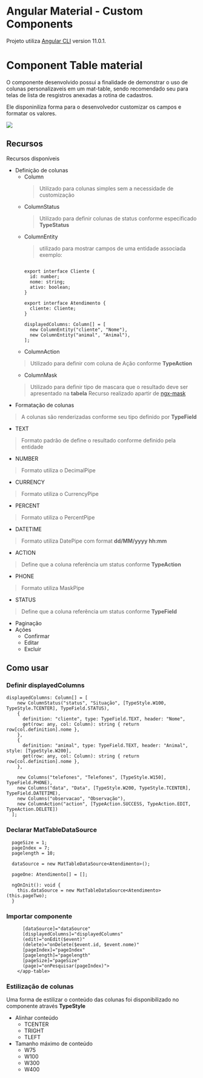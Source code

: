 # Angular Material - Custom Components

Projeto utiliza [Angular CLI](https://github.com/angular/angular-cli) version 11.0.1.

# Component Table material

O componente desenvolvido possui a finalidade de demonstrar o uso de colunas personalizaveis em um mat-table, sendo recomendado seu para telas de lista de resgistros anexadas a rotina de cadastros.

Ele disponiniliza forma para o desenvolvedor customizar os campos e formatar os valores.

![](mat-table-example.gif)

## Recursos

Recursos disponíveis

* Definição de colunas
  * Column
    > Utilizado para colunas simples sem a necessidade de customização
  * ColumnStatus
    > Utilizado para definir colunas de status conforme especificado **TypeStatus**
  * ColumnEntity
    > utilizado para mostrar campos de uma entidade associada  exemplo:
    ```
    
    export interface Cliente {
      id: number;
      nome: string;
      ativo: boolean;
    }
    
    export interface Atendimento {
      cliente: Cliente;
    }        
    
    displayedColumns: Column[] = [
      new ColumnEntity("cliente", "Nome"),
      new ColumnEntity("animal", "Animal"),
    ];
    
    ```
  * ColumnAction
  > Utilizado para definir com coluna de Ação conforme **TypeAction**
  * ColumnMask
  > Utilizado para definir tipo de mascara que o resultado deve ser apresentado na **tabela**
  > Recurso realizado apartir de [ngx-mask](https://www.npmjs.com/package/ngx-mask)
* Formatação de colunas 
> A colunas são renderizadas conforme seu tipo definido por **TypeField**
* TEXT
> Formato padrão de define o resultado conforme definido pela entidade
* NUMBER
> Formato utiliza o DecimalPipe
* CURRENCY
> Formato utiliza o CurrencyPipe
* PERCENT
> Formato utiliza o PercentPipe
* DATETIME
>  Formato utiliza DatePipe com format **dd/MM/yyyy hh:mm**
* ACTION
> Define que a coluna referência um status conforme **TypeAction**
* PHONE
> Formato utiliza MaskPipe
* STATUS
> Define que a coluna referência um status conforme **TypeField**
  
* Paginação
* Ações
  * Confirmar
  * Editar
  * Excluir

## Como usar
### Definir displayedColumns
```
displayedColumns: Column[] = [
    new ColumnStatus("status", "Situação", [TypeStyle.W100, TypeStyle.TCENTER], TypeField.STATUS),
    {
      definition: "cliente", type: TypeField.TEXT, header: "Nome",
      get(row: any, col: Column): string { return row[col.definition].nome },
    },
    {
      definition: "animal", type: TypeField.TEXT, header: "Animal", style: [TypeStyle.W200],
      get(row: any, col: Column): string { return row[col.definition].nome },
    },

    new Columns("telefones", "Telefones", [TypeStyle.W150], TypeField.PHONE),
    new Columns("data", "Data", [TypeStyle.W200, TypeStyle.TCENTER], TypeField.DATETIME),
    new Columns("observacao", "Observação"),
    new ColumnAction("action", [TypeAction.SUCCESS, TypeAction.EDIT, TypeAction.DELETE])
  ];
```
### Declarar **MatTableDataSource** 
```
  pageSize = 1;
  pageIndex = 7;
  pagelength = 10;
  
  dataSource = new MatTableDataSource<Atendimento>();
  
  pageOne: Atendimento[] = [];
  
  ngOnInit(): void {
    this.dataSource = new MatTableDataSource<Atendimento>(this.pageTwo);
  }

```
### Importar componente 
```    <app-table
      [dataSource]="dataSource"
      [displayedColumns]="displayedColumns"
      (edit)="onEdit($event)"
      (delete)="onDelete($event.id, $event.nome)"
      [pageIndex]="pageIndex"
      [pagelength]="pagelength"
      [pageSize]="pageSize"
      (page)="onPesquisar(pageIndex)">
    </app-table>
```

### Estilização de colunas
Uma forma de estilizar o conteúdo das colunas foi disponibilizado no componente através **TypeStyle**
* Alinhar conteúdo
  * TCENTER
  * TRIGHT
  * TLEFT
* Tamanho máximo de conteúdo
  * W75
  * W100
  * W300
  * W400
